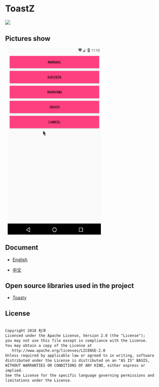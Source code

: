 # ToastZ

[![](https://img.shields.io/badge/About%20Me-%E6%9D%9C%E6%B4%8B-lightgrey.svg)](https://www.ximimax.cn/)


<h2>Pictures show</h2>
<div >   

<img src="image/ToastZ.gif" width = "300" height = "600" alt="ToastUtil" align=center />

</div>

<h2>Document</h2>

- [English](https://github.com/duyangs/ToastZ/wiki/English-document)

- [中文](https://github.com/duyangs/ToastZ/wiki/%E4%B8%AD%E6%96%87%E6%96%87%E6%A1%A3)

<h2>Open source libraries used in the project</h2>

- [Toasty](https://github.com/GrenderG/Toasty)

<h2>License</h2>
<pre><code>
Copyright 2018 杜洋
Licensed under the Apache License, Version 2.0 (the "License");
you may not use this file except in compliance with the License.
You may obtain a copy of the License at
   http://www.apache.org/licenses/LICENSE-2.0
Unless required by applicable law or agreed to in writing, software
distributed under the License is distributed on an "AS IS" BASIS,
WITHOUT WARRANTIES OR CONDITIONS OF ANY KIND, either express or implied.
See the License for the specific language governing permissions and
limitations under the License.
<pre><code>